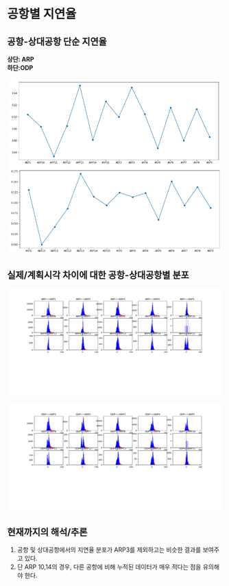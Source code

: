 # 공항별 지연율

## 공항-상대공항 단순 지연율

**상단: ARP  
하단:ODP**

![](../../.gitbook/assets/image%20%2825%29.png)

## 실제/계획시각 차이에 대한 공항-상대공항별 분포

![](../../.gitbook/assets/image%20%2810%29.png)

![](../../.gitbook/assets/image%20%2822%29.png)

## 현재까지의 해석/추론

1. 공항 및 상대공항에서의 지연율 분포가 ARP3를 제외하고는 비슷한 결과를 보여주고 있다.
2. 단 ARP 10,14의 경우,  다른 공항에 비해 누적된 데이터가 매우 적다는 점을 유의해야 한다.

